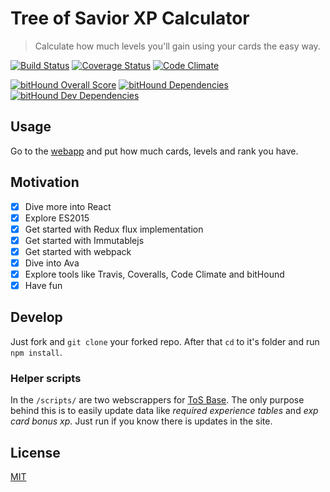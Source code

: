 # Tree of Savior XP Calculator
> Calculate how much levels you'll gain using your cards the easy way.

[![Build Status](https://travis-ci.org/lubien/tosxp.svg?branch=master)](https://travis-ci.org/lubien/tosxp)
[![Coverage Status](https://coveralls.io/repos/github/lubien/tosxp/badge.svg?branch=master)](https://coveralls.io/github/lubien/tosxp?branch=master)
[![Code Climate](https://codeclimate.com/github/lubien/tosxp/badges/gpa.svg)](https://codeclimate.com/github/lubien/tosxp)

[![bitHound Overall Score](https://www.bithound.io/github/lubien/tosxp/badges/score.svg)](https://www.bithound.io/github/lubien/tosxp)
[![bitHound Dependencies](https://www.bithound.io/github/lubien/tosxp/badges/dependencies.svg)](https://www.bithound.io/github/lubien/tosxp/master/dependencies/npm)
[![bitHound Dev Dependencies](https://www.bithound.io/github/lubien/tosxp/badges/devDependencies.svg)](https://www.bithound.io/github/lubien/tosxp/master/dependencies/npm)

## Usage

Go to the [webapp](http://lubien.github.io/tosxp/) and put how much cards, levels and rank you have.

## Motivation

* [x] Dive more into React
* [x] Explore ES2015
* [x] Get started with Redux flux implementation
* [X] Get started with Immutablejs
* [x] Get started with webpack
* [x] Dive into Ava
* [X] Explore tools like Travis, Coveralls, Code Climate and bitHound
* [x] Have fun

## Develop

Just fork and `git clone` your forked repo. After that `cd` to it's folder and run `npm install`.

### Helper scripts

In the `/scripts/` are two webscrappers for [ToS Base](http://www.tosbase.com/). The only purpose behind this is to easily update data like *required experience tables* and *exp card bonus xp*. Just run if you know there is updates in the site.

## License

[MIT](LICENSE.md)

